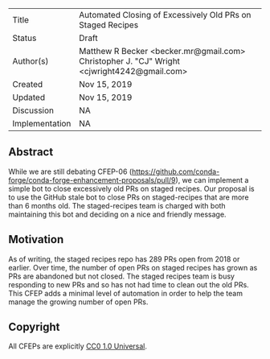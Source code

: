 
<table>
<tr><td> Title </td><td> Automated Closing of Excessively Old PRs on Staged Recipes </td>
<tr><td> Status </td><td> Draft  </td></tr>
<tr><td> Author(s) </td><td> Matthew R Becker &lt;becker.mr@gmail.com&gt; Christopher J. "CJ" Wright &lt;cjwright4242@gmail.com&gt;</td></tr>
<tr><td> Created </td><td> Nov 15, 2019</td></tr>
<tr><td> Updated </td><td> Nov 15, 2019</td></tr>
<tr><td> Discussion </td><td> NA </td></tr>
<tr><td> Implementation </td><td> NA </td></tr>
</table>

## Abstract

While we are still debating CFEP-06 (https://github.com/conda-forge/conda-forge-enhancement-proposals/pull/9), we can 
implement a simple bot to close excessively old PRs on staged recipes. Our proposal is to use the GitHub stale bot to 
close PRs on staged-recipes that are more than 6 months old. The staged-recipes team is charged with both maintaining 
this bot and deciding on a nice and friendly message. 

## Motivation

As of writing, the staged recipes repo has 289 PRs open from 2018 or earlier. Over time, the number of open PRs on 
staged recipes has grown as PRs are abandoned but not closed. The staged recipes team is busy responding to new PRs 
and so has not had time to clean out the old PRs. This CFEP adds a minimal level of automation in order to help the 
team manage the growing number of open PRs.

## Copyright

All CFEPs are explicitly [CC0 1.0 Universal](https://creativecommons.org/publicdomain/zero/1.0/).
